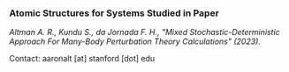 ### Atomic Structures for Systems Studied in Paper

*Altman A. R., Kundu S., da Jornada F. H., "Mixed Stochastic-Deterministic Approach For Many-Body Perturbation Theory Calculations" (2023).*

Contact: aaronalt [at] stanford [dot] edu